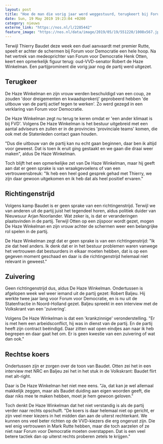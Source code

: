 ```yaml
---
layout: post
title: "Hoe de man die vorig jaar werd weggestuurd, terugkeert bij Forum voor Democratie"
date: Sun, 19 May 2019 19:23:04 +0200
category: nieuws
externe_link: "https://nos.nl/l/2285442"
feature_image: "https://nos.nl/data/image/2019/05/19/551220/1008x567.jpg"
---
```


<p>Terwijl Thierry Baudet deze week een duel aanvaardt met premier Rutte, speelt er achter de schermen bij Forum voor Democratie een hele hoop. Na het vertrek van medeoprichter van Forum voor Democratie Henk Otten, keert een opmerkelijk figuur terug: oud-VVD-senator Robert de Haze Winkelman. Een partijprominent die vorig jaar nog de partij werd uitgezet.</p>
<h2>Terugkeer</h2>
<p>De Haze Winkelman en zijn vrouw werden beschuldigd van een coup, ze zouden 'door dreigementen en kwaadsprekerij' geprobeerd hebben 'de uitbouw van de partij actief tegen te werken'. Zo werd gezegd in een verklaring van Forum voor Democratie. </p>
<p>De Haze Winkelman zegt nu terug te keren omdat er 'een ander klimaat is bij FVD'. Volgens De Haze Winkelman is het bestuur uitgebreid met een aantal adviseurs en zullen er in de provincies 'provinciale teams' komen, die ook met de Statenleden contact gaan houden.</p>
<p>"Dus die uitbouw van de partij kan nu echt gaan beginnen, daar ben ik altijd voor geweest. Dat is toen ik eruit ging gestaakt en we gaan die draai weer maken", aldus De Haze Winkelman.</p>
<p>Toch blijft het een opmerkelijke zet van De Haze Winkelman, maar hij geeft aan dat er geen sprake is van wraakgevoelens of van een vertrouwensbreuk: "Ik heb een heel goed gesprek gehad met Thierry, we zijn daar gewoon uitgekomen en ik heb dat als heel positief ervaren."</p>
<h2>Richtingenstrijd</h2>
<p>Volgens kamp Baudet is er geen sprake van een richtingenstrijd. Terwijl we van anderen uit de partij juist het tegendeel horen, aldus politiek duider van Nieuwsuur Arjan Noorlander. Wat zeker is, is dat er veranderingen plaatsvinden in de partij. Terwijl Otten op een zijspoor wordt gezet, mogen De Haze Winkelman en zijn vrouw achter de schermen weer een belangrijke rol spelen in de partij.</p>
<p>De Haze Winkelman zegt dat er geen sprake is van een richtingenstrijd: "Ik zie dat heel anders. Ik denk dat er in het bestuur problemen waren vanwege het vertrouwen dat bestuurders in elkaar moeten hebben, dat is op een gegeven moment geschaad en daar is die richtingenstrijd helemaal niet relevant in geweest."</p>
<h2>Zuivering</h2>
<p>Geen richtingenstrijd dus, aldus De Haze Winkelman. Ondertussen is afgelopen week wel weer iemand uit de partij gezet: Robert Baljeu. Hij werkte twee jaar lang voor Forum voor Democratie, en is nu uit de Statenfractie in Noord-Holland gezet. Baljeu spreekt in een interview met de Volkskrant van een 'zuivering'. </p>
<p>Volgens De Haze Winkelman is dat een 'krankzinnige' veronderstelling. "Er is met hem een arbeidsconflict, hij was in dienst van de partij. En de partij heeft zijn contract beëindigd. Daar zitten wat open eindjes aan naar ik heb begrepen en daar gaat het om. Er is geen kwestie van een zuivering of wat dan ook."</p>
<h2>Rechtse koers</h2>
<p>Ondertussen zijn er zorgen over de toon van Baudet. Otten zei het in een interview met NRC en Baljeu zei het in het stuk in de Volkskrant: Baudet flirt met alt-right.</p>
<p>Daar is De Haze Winkelman het niet mee eens. "Ja, dat kan je wel allemaal makkelijk zeggen, maar als Baudet duiding aan eigen woorden geeft, die daar niks mee te maken hebben, moet je hem gewoon geloven."</p>
<p>Toch denkt De Haze Winkelman dat het niet verstandig is als de partij verder naar rechts opschuift. "De koers is daar helemaal niet op gericht, er zijn veel meer kiezers in het midden dan aan de uiterst rechterkant. We kunnen ons veel beter richten op de VVD-kiezers die erg ongerust zijn. Die wel enig vertrouwen in Mark Rutte hebben, maar die toch aarzelen of ze niet naar Forum voor Democratie moeten overstappen. Dat is een veel betere tactiek dan op uiterst rechts proberen zetels te krijgen."</p>

